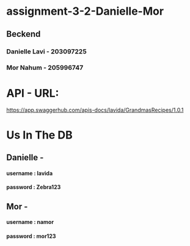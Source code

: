 # assignment-3-2-Danielle-Mor
## Beckend 

### Danielle Lavi - 203097225
### Mor Nahum - 205996747

# API - URL:
https://app.swaggerhub.com/apis-docs/lavida/GrandmasRecipes/1.0.1

# Us In The DB

## Danielle - 
#### username : lavida
#### password : Zebra123

## Mor - 
#### username : namor
#### password : mor123

